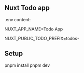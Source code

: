 ## Nuxt Todo app
.env content:

NUXT_APP_NAME=Todo App

NUXT_PUBLIC_TODO_PREFIX=todos-


## Setup
pnpm install
pnpm dev
